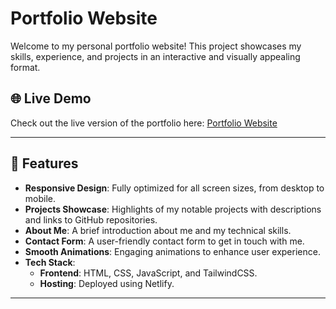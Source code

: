 # Portfolio Website

Welcome to my personal portfolio website! This project showcases my skills, experience, and projects in an interactive and visually appealing format.

## 🌐 Live Demo
Check out the live version of the portfolio here: [Portfolio Website](https://nikampratikportfolio.netlify.app/)

---

## 📌 Features

- **Responsive Design**: Fully optimized for all screen sizes, from desktop to mobile.
- **Projects Showcase**: Highlights of my notable projects with descriptions and links to GitHub repositories.
- **About Me**: A brief introduction about me and my technical skills.
- **Contact Form**: A user-friendly contact form to get in touch with me.
- **Smooth Animations**: Engaging animations to enhance user experience.
- **Tech Stack**:
  - **Frontend**: HTML, CSS, JavaScript, and TailwindCSS.
  - **Hosting**: Deployed using Netlify.

---

